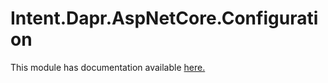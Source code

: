 ﻿# Intent.Dapr.AspNetCore.Configuration

This module has documentation available [here.](https://docs.intentarchitect.com/articles/modules-dotnet/intent-dapr-aspnetcore-configuration/intent-dapr-aspnetcore-configuration.html)


